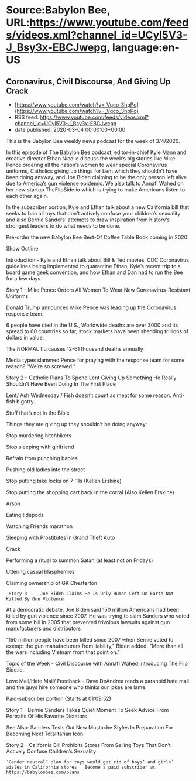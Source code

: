 # Source:Babylon Bee, URL:https://www.youtube.com/feeds/videos.xml?channel_id=UCyl5V3-J_Bsy3x-EBCJwepg, language:en-US

## Coronavirus, Civil Discourse, And Giving Up Crack
 - [https://www.youtube.com/watch?v=_Vqco_3hpPo](https://www.youtube.com/watch?v=_Vqco_3hpPo)
 - RSS feed: https://www.youtube.com/feeds/videos.xml?channel_id=UCyl5V3-J_Bsy3x-EBCJwepg
 - date published: 2020-03-04 00:00:00+00:00

This is the Babylon Bee weekly news podcast for the week of 3/4/2020. 

 In this episode of The Babylon Bee podcast, editor-in-chief Kyle Mann and creative director Ethan Nicolle discuss the week’s big stories like Mike Pence ordering all the nation’s women to wear special Coronavirus uniforms, Catholics giving up things for Lent which they shouldn’t have been doing anyway, and Joe Biden claiming to be the only person left alive due to America’s gun violence epidemic. We also talk to Annafi Wahed on her new startup TheFlipSide.io which is trying to make Americans listen to each other again.

 In the subscriber portion, Kyle and Ethan talk about a new California bill that seeks to ban all toys that don’t actively confuse your children’s sexuality and also Bernie Sanders’ attempts to draw inspiration from history’s strongest leaders to do what needs to be done.

  Pre-order the new Babylon Bee Best-Of Coffee Table Book coming in 2020!

 Show Outline

 Introduction - Kyle and Ethan talk about Bill &amp; Ted movies, CDC Coronavirus guidelines being implemented to quarantine Ethan, Kyle’s recent trip to a board game geek convention, and how Ethan and Dan had to run the Bee for a few days.

 Story 1 -  Mike Pence Orders All Women To Wear New Coronavirus-Resistant Uniforms

   Donald Trump announced Mike Pence was leading up the Coronavirus response team.

   6 people have died in the U.S., Worldwide deaths are over 3000 and its spread to 60 countries so far, stock markets have been shedding trillions of dollars in value.   

   The NORMAL flu causes 12-61 thousand deaths annually

   Media types slammed Pence for praying with the response team for some reason? “We’re so screwed.”

   Story 2 -  Catholic Plans To Spend Lent Giving Up Something He Really Shouldn't Have Been Doing In The First Place

   Lent/ Ash Wednesday / Fish doesn’t count as meat for some reason. Anti-fish bigotry. 

   Stuff that’s not in the Bible

   Things they are giving up they shouldn’t be doing anyway: 

   Stop murdering hitchhikers

   Stop sleeping with girlfriend

   Refrain from punching babies

   Pushing old ladies into the street

   Stop putting bike locks on 7-11s (Kellen Erskine)

   Stop putting the shopping cart back in the corral (Also Kellen Erskine)

   Arson

   Eating tidepods

   Watching Friends marathon

   Sleeping with Prostitutes in Grand Theft Auto

   Crack

   Performing a ritual to summon Satan (at least not on Fridays)

   Uttering casual blasphemies

   Claiming ownership of GK Chesterton

     Story 3 -   Joe Biden Claims He Is Only Human Left On Earth Not Killed By Gun Violence

   At a democratic debate, Joe Biden said  150 million Americans had been killed by gun violence since 2007. He was trying to slam Sanders who voted from some bill in 2005 that prevented frivolous lawsuits against gun manufacturers and distributors

   “150 million people have been killed since 2007 when Bernie voted to exempt the gun manufacturers from liability," Biden added. "More than all the wars including Vietnam from that point on."

   Topic of the Week - Civil Discourse with Annafi Wahed introducing The Flip Side.io.

 Love Mail/Hate Mail/ Feedback -  Dave DeAndrea reads a paranoid hate mail and the guys hire someone who thinks our jokes are lame.

 Paid-subscriber portion (Starts at 01:09:52)

 Story 1 -  Bernie Sanders Takes Quiet Moment To Seek Advice From Portraits Of His Favorite Dictators

 See Also:  Sanders Tests Out New Mustache Styles In Preparation For Becoming Next Totalitarian Icon

 Story 2 -  California Bill Prohibits Stores From Selling Toys That Don’t Actively Confuse Children’s Sexuality

    ‘Gender neutral’ plan for toys would get rid of boys’ and girls’ aisles in California stores   Become a paid subscriber at https://babylonbee.com/plans

